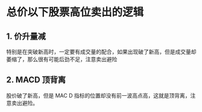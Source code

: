 # 总价以下股票高位卖出的逻辑

## 1. 价升量减

特别是在突破新高时，一定要有成交量的配合，如果出现破了新高，但是成交量却萎缩了，那么很有可能后劲不足，注意卖出避险

## 2. MACD 顶背离

股价破了新高，但是 MAC D 指标的位置却没有前一波高点高，这就是顶背离，注意卖出避险。

